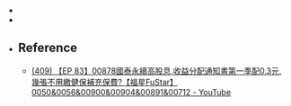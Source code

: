 -
-
- ## Reference
	- [(409) 【EP 83】00878國泰永續高股息,收益分配通知書第一季配0.3元,幾張不用繳健保補充保費?【福星FuStar】0050&0056&00900&00904&00891&00712 - YouTube](https://www.youtube.com/watch?v=kfCF8EEScxI&ab_channel=%E7%A6%8F%E6%98%9FFuStar)